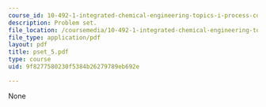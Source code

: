 ```yaml
---
course_id: 10-492-1-integrated-chemical-engineering-topics-i-process-control-by-design-fall-2004
description: Problem set.
file_location: /coursemedia/10-492-1-integrated-chemical-engineering-topics-i-process-control-by-design-fall-2004/9f8277580230f5384b26279789eb692e_pset_5.pdf
file_type: application/pdf
layout: pdf
title: pset_5.pdf
type: course
uid: 9f8277580230f5384b26279789eb692e

---
```

None